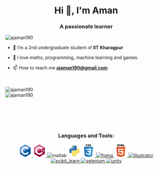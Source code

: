 <h1 align="center">Hi 👋, I'm Aman</h1>
<h3 align="center">A passionate learner</h3>

<p align="left"> <img src="https://komarev.com/ghpvc/?username=ajaman190&label=Profile%20views&color=0e75b6&style=flat" alt="ajaman190" /> </p>

- 🔭 I’m a 2nd undergraduate student of **IIT Kharagpur**

- 🌱 I love maths, programming, machine learning and games.

- 📫 How to reach me **ajaman190@gmail.com**


<br>
<p><img align="left" width="400" src="https://github-readme-stats.vercel.app/api?username=ajaman190&show_icons=true&locale=en" alt="ajaman190" /><img align="left" width="400" src="https://github-readme-streak-stats.herokuapp.com/?user=ajaman190&" alt="ajaman190" /></p>
<br><br><br><br><br><br><br>
<p><h3 align="center">Languages and Tools:</h3></p>
<p align="center"> <a href="https://www.cprogramming.com/" target="_blank"> <img src="https://raw.githubusercontent.com/devicons/devicon/master/icons/c/c-original.svg" alt="c" width="40" height="40"/> </a> <a href="https://www.w3schools.com/cpp/" target="_blank"> <img src="https://raw.githubusercontent.com/devicons/devicon/master/icons/cplusplus/cplusplus-original.svg" alt="cplusplus" width="40" height="40"/> </a> <img src="https://upload.wikimedia.org/wikipedia/commons/2/21/Matlab_Logo.png" alt="matlab" width="40" height="40"/> </a>  <img src="https://raw.githubusercontent.com/devicons/devicon/master/icons/python/python-original.svg" alt="python" width="40" height="40"/> </a><a href="https://www.python.org" target="_blank"><a href="https://www.w3schools.com/css/" target="_blank"> <img src="https://raw.githubusercontent.com/devicons/devicon/master/icons/css3/css3-original-wordmark.svg" alt="css3" width="40" height="40"/> </a> <a href="https://www.figma.com/" target="_blank"> <img src="https://www.vectorlogo.zone/logos/figma/figma-icon.svg" alt="figma" width="40" height="40"/> </a> <a href="https://www.w3.org/html/" target="_blank"> <img src="https://raw.githubusercontent.com/devicons/devicon/master/icons/html5/html5-original-wordmark.svg" alt="html5" width="40" height="40"/> </a> <a href="https://www.adobe.com/in/products/illustrator.html" target="_blank"> <img src="https://www.vectorlogo.zone/logos/adobe_illustrator/adobe_illustrator-icon.svg" alt="illustrator" width="40" height="40"/> </a> <a href="https://www.mathworks.com/" target="_blank"> <a href="https://scikit-learn.org/" target="_blank"> <img src="https://upload.wikimedia.org/wikipedia/commons/0/05/Scikit_learn_logo_small.svg" alt="scikit_learn" width="40" height="40"/> </a> <a href="https://www.selenium.dev" target="_blank"> <img src="https://raw.githubusercontent.com/detain/svg-logos/780f25886640cef088af994181646db2f6b1a3f8/svg/selenium-logo.svg" alt="selenium" width="40" height="40"/> </a> <a href="https://unity.com/" target="_blank"> <img src="https://www.vectorlogo.zone/logos/unity3d/unity3d-icon.svg" alt="unity" width="40" height="40"/> </a> </p>
